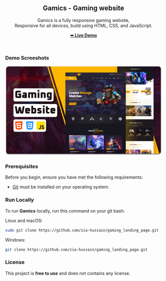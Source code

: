 <div align="center">

  <h2 align="center">Gamics - Gaming website</h2>

  Gamics is a fully responsive gaming website, <br />Responsive for all devices, build using HTML, CSS, and JavaScript.

  <a href="https://gaming-landing-page-three.vercel.app/"><strong>➥ Live Demo</strong></a>

</div>

<br />

### Demo Screeshots

![Gamics Desktop Demo](./readme-images/desktop.png "Desktop Demo")

### Prerequisites

Before you begin, ensure you have met the following requirements:

* [Git](https://git-scm.com/downloads "Download Git") must be installed on your operating system.

### Run Locally

To run **Gamics** locally, run this command on your git bash:

Linux and macOS:

```bash
sudo git clone https://github.com/zia-hussain/gaming_landing_page.git
```

Windows:

```bash
git clone https://github.com/zia-hussain/gaming_landing_page.git
```

### License

This project is **free to use** and does not contains any license.

